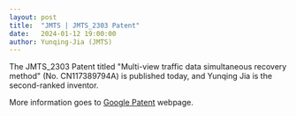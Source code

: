 ```yaml
---
layout: post
title:  "JMTS | JMTS_2303 Patent"
date:   2024-01-12 19:00:00
author: Yunqing-Jia (JMTS)
---
```

<p>The JMTS_2303 Patent titled "Multi-view traffic data simultaneous recovery method" (No. CN117389794A) is published today, and Yunqing Jia is the second-ranked inventor.</p>

<p>More information goes to <a href="https://patents.google.com/patent/CN117389794A/en">Google Patent</a> webpage.</p>


